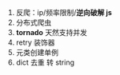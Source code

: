 1. 反爬：ip/频率限制/**逆向破解 js**
2. 分布式爬虫
3. **tornado** 天然支持并发
4. retry 装饰器
5. 元类创建单例
6. dict 去重 转 string
